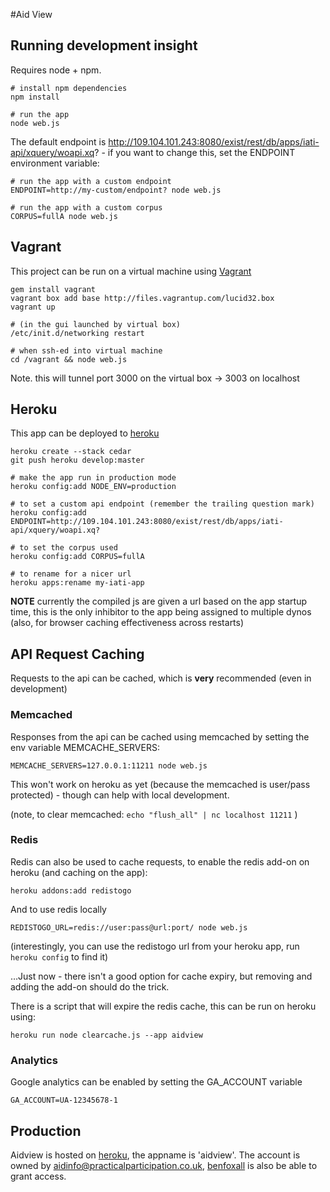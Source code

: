 #Aid View


## Running development insight

Requires node + npm.

    # install npm dependencies
    npm install 
    
    # run the app
    node web.js

The default endpoint is http://109.104.101.243:8080/exist/rest/db/apps/iati-api/xquery/woapi.xq? - if you want to change this, set the ENDPOINT environment variable:

    # run the app with a custom endpoint
    ENDPOINT=http://my-custom/endpoint? node web.js
    
    # run the app with a custom corpus
    CORPUS=fullA node web.js


## Vagrant

This project can be run on a virtual machine using [Vagrant](http://vagrantup.com/)

    gem install vagrant
    vagrant box add base http://files.vagrantup.com/lucid32.box
    vagrant up

    # (in the gui launched by virtual box)
    /etc/init.d/networking restart

    # when ssh-ed into virtual machine
    cd /vagrant && node web.js

Note. this will tunnel port 3000 on the virtual box -> 3003 on localhost

## Heroku

This app can be deployed to [heroku](http://heroku.com)

    heroku create --stack cedar
    git push heroku develop:master
    
    # make the app run in production mode
    heroku config:add NODE_ENV=production
    
    # to set a custom api endpoint (remember the trailing question mark)
    heroku config:add ENDPOINT=http://109.104.101.243:8080/exist/rest/db/apps/iati-api/xquery/woapi.xq?
    
    # to set the corpus used
    heroku config:add CORPUS=fullA
    
    # to rename for a nicer url
    heroku apps:rename my-iati-app

**NOTE** currently the compiled js are given a url based on the app startup time, this is the only inhibitor to the app being assigned to multiple dynos (also, for browser caching effectiveness across restarts)


## API Request Caching

Requests to the api can be cached, which is **very** recommended (even in development)

### Memcached

Responses from the api can be cached using memcached by setting the env variable MEMCACHE_SERVERS:

    MEMCACHE_SERVERS=127.0.0.1:11211 node web.js

This won't work on heroku as yet (because the memcached is user/pass protected) - though can help with local development.

(note, to clear memcached: `echo "flush_all" | nc localhost 11211` )

### Redis

Redis can also be used to cache requests, to enable the redis add-on on heroku (and caching on the app):

    heroku addons:add redistogo

And to use redis locally

    REDISTOGO_URL=redis://user:pass@url:port/ node web.js

(interestingly, you can use the redistogo url from your heroku app, run `heroku config` to find it)

…Just now - there isn't a good option for cache expiry,  but removing and adding the add-on should do the trick.

There is a script that will expire the redis cache, this can be run on heroku using:

    heroku run node clearcache.js --app aidview


### Analytics

Google analytics can be enabled by setting the GA_ACCOUNT variable

    GA_ACCOUNT=UA-12345678-1


## Production

Aidview is hosted on [heroku](http://heroku.com), the appname is 'aidview'.  The account is owned by aidinfo@practicalparticipation.co.uk, [benfoxall](https://github.com/benfoxall) is also be able to grant access.
